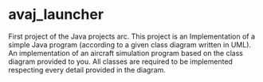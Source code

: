# avaj_launcher
First project of the Java projects arc. This project is an Implementation of a simple Java program (according to a given class diagram written in UML). An implementation of an aircraft simulation program based on the class diagram provided to you. All classes are required to be implemented respecting every detail provided in the diagram.

